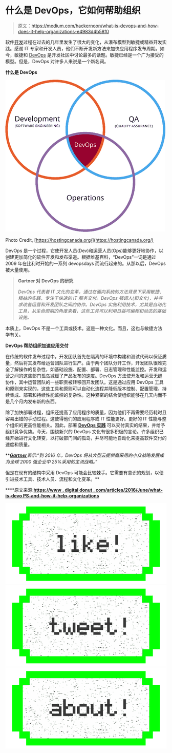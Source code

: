 # 什么是 DevOps，它如何帮助组织

> 原文：<https://medium.com/hackernoon/what-is-devops-and-how-does-it-help-organizations-e4983d4b58f0>

软件[开发](https://hackernoon.com/tagged/development)过程在过去的几年里发生了很大的变化，从瀑布模型到敏捷或精益开发实践。感谢 IT 专家和开发人员，他们不断开发新方法来加快应用程序发布周期。如今，敏捷和 [DevOps](https://hackernoon.com/tagged/devops) 是开发社区中讨论最多的话题。敏捷已经是一个广为接受的模型。但是，DevOps 对许多人来说是一个新名词。

**什么是 DevOps**

![](img/506d3a406c2b3d08c627f6025a74310b.png)

Photo Credit, [https://hostingcanada.org/](https://hostingcanada.org/)

DevOps 是一个过程，它使开发人员(Dev)和运营人员(Ops)能够更好地协作，以创建更加简化的软件开发和发布渠道。根据维基百科，“DevOps”一词是通过 2009 年在比利时开始的一系列 devopsdays 而流行起来的。从那以后，DevOps 被大量使用。

> **Gartner 对 DevOps 的研究**
> 
> *DevOps 代表着 IT 文化的变革，通过在面向系统的方法背景下采用敏捷、精益的实践，专注于快速的 IT 服务交付。DevOps 强调人(和文化)，并寻求改善运营和开发团队之间的协作。DevOps 实施利用技术，尤其是自动化工具，从生命周期的角度来看，这些工具可以利用日益可编程和动态的基础设施。*

本质上，DevOps 不是一个工具或技术。这是一种文化。而且，这也与敏捷方法学有关。

**DevOps 帮助组织加速应用交付**

在传统的软件发布过程中，开发团队首先在隔离的环境中构建和测试代码以保证质量，然后将其发布给运营团队进行生产。由于两个团队分开工作，开发团队很难完全了解操作的复杂性，如基础设施、配置、部署、日志管理和性能监控。开发和运营之间的这些部门孤岛减缓了产品发布的速度。DevOps 方法使开发和运营无缝协作，其中运营团队的一些职责被转移回开发团队。这是通过应用 DevOps 工具和原则来实现的，这些工具和原则可以自动化流程并降低版本控制、配置管理、持续集成、部署和持续性能监控的复杂性。这种紧密的结合使组织能够在几天内而不是几个月内发布新的东西。

除了加快部署过程，组织还提高了应用程序的质量，因为他们不再需要经历耗时且容易出错的手动过程。这使得他们的应用程序或 IT 性能更好。更好的 IT 性能与整个组织的更高性能相关。因此，部署 [**DevOps 实践**](http://www.osscube.com/devops-consulting-services) 可以交付真实的结果，并给予组织竞争优势。今天，围绕新兴的 DevOps 文化有很多积极的言论。许多组织已经开始进行文化转变，以打破部门间的孤岛，并尽可能地自动化来提高软件交付的速度和质量。

**[***Gartner***](http://www.gartner.com/newsroom/id/2999017)*表示:“到 2016 年，DevOps 将从大型云提供商采用的小众战略发展成为全球 2000 强企业中 25%采用的主流战略。”*

但是在现有的结构中采用 DevOps 可能会比较棘手。它需要有意识的规划，以便引进技术工具、技术人员、流程和文化变革。**

****原文来源:**[https://www . digital donut . com/articles/2016/June/what-is-devo PS-and-how-it-help-organizations](https://www.digitaldoughnut.com/articles/2016/june/what-is-devops-and-how-does-it-help-organizations)**

**[![](img/50ef4044ecd4e250b5d50f368b775d38.png)](http://bit.ly/HackernoonFB)****[![](img/979d9a46439d5aebbdcdca574e21dc81.png)](https://goo.gl/k7XYbx)****[![](img/2930ba6bd2c12218fdbbf7e02c8746ff.png)](https://goo.gl/4ofytp)**